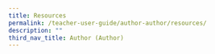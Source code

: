 ```yaml
---
title: Resources
permalink: /teacher-user-guide/author-author/resources/
description: ""
third_nav_title: Author (Author)
---
```

